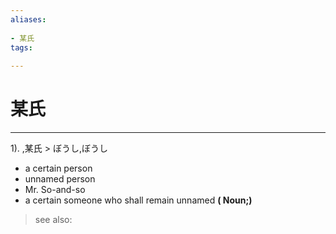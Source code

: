 ```yaml
---
aliases:
    
- 某氏
tags:
    
---
```


# 某氏
---
1).
,某氏 > ぼうし,ぼうし

- a certain person
- unnamed person
- Mr. So-and-so
- a certain someone who shall remain unnamed
**( Noun;)**
> see also: 
            